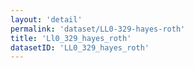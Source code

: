 ```yaml
---
layout: 'detail'
permalink: 'dataset/LL0-329-hayes-roth'
title: 'Ll0_329_hayes_roth'
datasetID: 'LL0_329_hayes_roth'
---
```

